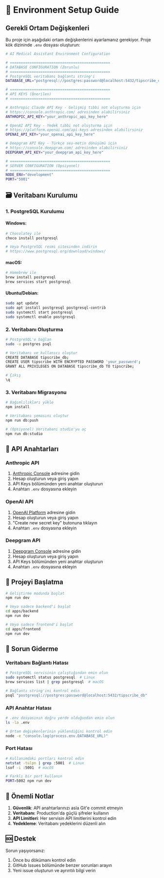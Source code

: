 # 🔧 Environment Setup Guide

## Gerekli Ortam Değişkenleri

Bu proje için aşağıdaki ortam değişkenlerini ayarlamanız gerekiyor. Proje kök dizininde `.env` dosyası oluşturun:

```bash
# AI Medical Assistant Environment Configuration

# ==============================================
# DATABASE CONFIGURATION (Zorunlu)
# ==============================================
# PostgreSQL veritabanı bağlantı string'i
DATABASE_URL="postgresql://postgres:password@localhost:5432/tipscribe_db"

# ==============================================
# API KEYS (Önerilen)
# ==============================================

# Anthropic Claude API Key - Gelişmiş tıbbi not oluşturma için
# https://console.anthropic.com/ adresinden alabilirsiniz
ANTHROPIC_API_KEY="your_anthropic_api_key_here"

# OpenAI API Key - Yedek tıbbi not oluşturma için  
# https://platform.openai.com/api-keys adresinden alabilirsiniz
OPENAI_API_KEY="your_openai_api_key_here"

# Deepgram API Key - Türkçe ses-metin dönüşümü için
# https://console.deepgram.com/ adresinden alabilirsiniz
DEEPGRAM_API_KEY="your_deepgram_api_key_here"

# ==============================================
# SERVER CONFIGURATION (Opsiyonel)
# ==============================================
NODE_ENV="development"
PORT="5001"
```

## 🗃️ Veritabanı Kurulumu

### 1. PostgreSQL Kurulumu

#### Windows:
```bash
# Chocolatey ile
choco install postgresql

# Veya PostgreSQL resmi sitesinden indirin
# https://www.postgresql.org/download/windows/
```

#### macOS:
```bash
# Homebrew ile
brew install postgresql
brew services start postgresql
```

#### Ubuntu/Debian:
```bash
sudo apt update
sudo apt install postgresql postgresql-contrib
sudo systemctl start postgresql
sudo systemctl enable postgresql
```

### 2. Veritabanı Oluşturma

```bash
# PostgreSQL'e bağlan
sudo -u postgres psql

# Veritabanı ve kullanıcı oluştur
CREATE DATABASE tipscribe_db;
CREATE USER tipscribe WITH ENCRYPTED PASSWORD 'your_password';
GRANT ALL PRIVILEGES ON DATABASE tipscribe_db TO tipscribe;

# Çıkış
\q
```

### 3. Veritabanı Migrasyonu

```bash
# Bağımlılıkları yükle
npm install

# Veritabanı şemasını oluştur
npm run db:push

# (Opsiyonel) Veritabanı studio'yu aç
npm run db:studio
```

## 🤖 API Anahtarları

### Anthropic API
1. [Anthropic Console](https://console.anthropic.com/) adresine gidin
2. Hesap oluşturun veya giriş yapın
3. API Keys bölümünden yeni anahtar oluşturun
4. Anahtarı `.env` dosyasına ekleyin

### OpenAI API
1. [OpenAI Platform](https://platform.openai.com/api-keys) adresine gidin
2. Hesap oluşturun veya giriş yapın
3. "Create new secret key" butonuna tıklayın
4. Anahtarı `.env` dosyasına ekleyin

### Deepgram API
1. [Deepgram Console](https://console.deepgram.com/) adresine gidin
2. Hesap oluşturun veya giriş yapın
3. API Keys bölümünden yeni anahtar oluşturun
4. Anahtarı `.env` dosyasına ekleyin

## 🚀 Projeyi Başlatma

```bash
# Geliştirme modunda başlat
npm run dev

# Veya sadece backend'i başlat
cd apps/backend
npm run dev

# Veya sadece frontend'i başlat
cd apps/frontend
npm run dev
```

## 🔧 Sorun Giderme

### Veritabanı Bağlantı Hatası
```bash
# PostgreSQL servisinin çalıştığından emin olun
sudo systemctl status postgresql  # Linux
brew services list | grep postgresql  # macOS

# Bağlantı string'ini kontrol edin
psql "postgresql://postgres:password@localhost:5432/tipscribe_db"
```

### API Anahtar Hatası
```bash
# .env dosyasının doğru yerde olduğundan emin olun
ls -la .env

# Ortam değişkenlerinin yüklendiğini kontrol edin
node -e "console.log(process.env.DATABASE_URL)"
```

### Port Hatası
```bash
# Kullanımdaki portları kontrol edin
netstat -tulpn | grep :5001  # Linux
lsof -i :5001  # macOS

# Farklı bir port kullanın
PORT=5002 npm run dev
```

## 📝 Önemli Notlar

1. **Güvenlik**: API anahtarlarınızı asla Git'e commit etmeyin
2. **Veritabanı**: Production'da güçlü şifreler kullanın
3. **API Limitleri**: Her servisin API limitlerini kontrol edin
4. **Yedekleme**: Veritabanı yedeklerini düzenli alın

## 🆘 Destek

Sorun yaşıyorsanız:
1. Önce bu dökümanı kontrol edin
2. GitHub Issues bölümünde benzer sorunları arayın
3. Yeni issue oluşturun ve ayrıntılı bilgi verin 